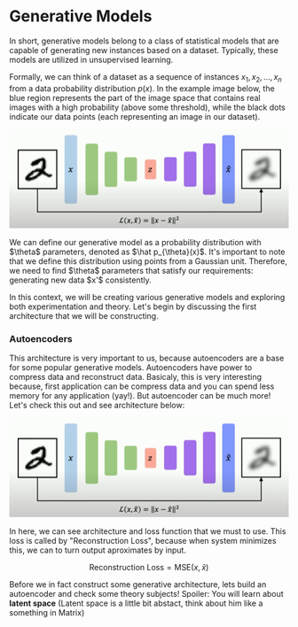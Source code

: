 # Generative Models

In short, generative models belong to a class of statistical models that are capable of generating new instances based on a dataset. Typically, these models are utilized in unsupervised learning.

Formally, we can think of a dataset as a sequence of instances $x_1, x_2, ..., x_n$ from a data probability distribution $p(x)$. In the example image below, the blue region represents the part of the image space that contains real images with a high probability (above some threshold), while the black dots indicate our data points (each representing an image in our dataset).

<!-- <div style="text-align:center;" >
    <img src="./images/gm.png" alt="Example Image" style="width:600px;">
</div> -->

<p align="center">
    <img src="./images/autoencoder_architecture.png" alt="Example Image" width="600px">
</p>
We can define our generative model as a probability distribution with $\theta$ parameters, denoted as $\hat p_{\theta}(x)$. It's important to note that we define this distribution using points from a Gaussian unit. Therefore, we need to find $\theta$ parameters that satisfy our requirements: generating new data $x'$ consistently.

In this context, we will be creating various generative models and exploring both experimentation and theory. Let's begin by discussing the first architecture that we will be constructing.

### Autoencoders

This architecture is very important to us, because autoencoders are a base for some popular generative models. Autoencoders have power to compress data and reconstruct data. Basicaly, this is very interesting because, first application can be compress data and you can spend less memory for any application (yay!). But autoencoder can be much more! Let's check this out and see architecture below:

<!-- ![Example Image](./imgs/autoencoder_architecture.png) -->
<div style="text-align:center;">
    <img src="./images/autoencoder_architecture.png" alt="Example Image" style="width:600px;">
</div>

In here, we can see architecture and loss function that we must to use. This loss is called by "Reconstruction Loss", because when system minimizes this, we can to turn output aproximates by input. 

$$\text{Reconstruction Loss} = \text{MSE}(x, \hat x)$$

Before we in fact construct some generative architecture, lets build an autoencoder and check some theory subjects! Spoiler: You will learn about **latent space** (Latent space is a little bit abstact, think about him like a something in Matrix)